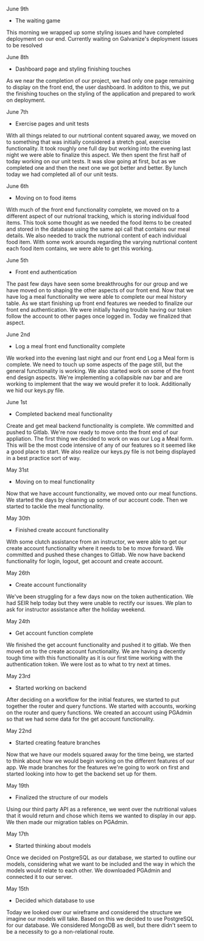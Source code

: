 June 9th

* The waiting game

This morning we wrapped up some styling issues and have completed deployment on our end. Currently
waiting on Galvanize's deployment issues to be resolved


June 8th

* Dashboard page and styling finishing touches

As we near the completion of our project, we had only one page remaining to display on
the front end, the user dashboard. In additon to this, we put the finishing touches on the
styling of the application and prepared to work on deployment.


June 7th

* Exercise pages and unit tests

With all things related to our nutrtional content squared away, we moved on to something
that was initially considered a stretch goal, exercise functionality. It took roughly one
full day but working into the evening last night we were able to finalize this aspect. We then
spent the first half of today working on our unit tests. It was slow going at first, but as
we completed one and then the next one we got better and better. By lunch today we had completed
all of our unit tests.


June 6th

* Moving on to food items

With much of the front end functionality complete, we moved on to a different aspect of our
nutrional tracking, which is storing individual food items. This took some thought as we
needed the food items to be created and stored in the database using the same api call
that contains our meal details. We also needed to track the nutrional content of each
individual food item. With some work arounds regarding the varying nutrtional content each
food item contains, we were able to get this working.


June 5th

* Front end authentication

The past few days have seen some breakthroughs for our group and we have moved on to
shaping the other aspects of our front end. Now that we have log a meal functionality
we were able to complete our meal history table. As we start finishing up front end features
we needed to finalize our front end authentication. We were initially having trouble having
our token follow the account to other pages once logged in. Today we finalized that aspect.


June 2nd

* Log a meal front end functionality complete

We worked into the evening last night and our front end Log a Meal form is complete. We
need to touch up some aspects of the page still, but the general functionality is working.
We also started work on some of the front end design aspects. We're implementing a
collapsible nav bar and are working to implement that the way we would prefer it to
look. Additionally we hid our keys.py file.


June 1st

* Completed backend meal functionality

Create and get meal backend functionality is complete. We committed and pushed to Gitlab.
We're now ready to move onto the front end of our appliation. The first thing we decided
to work on was our Log a Meal form. This will be the most code intensive of any of our
features so it seemed like a good place to start. We also realize our keys.py file is
not being displayed in a best practice sort of way.


May 31st

* Moving on to meal functionality

Now that we have account functionality, we moved onto our meal functions. We started the days
by cleaning up some of our account code. Then we started to tackle the meal functionality.


May 30th

* Finished create account functionality

With some clutch assistance from an instructor, we were able to get our create account
functionality where it needs to be to move forward. We committed and pushed these changes
to Gitlab. We now have backend functionality for login, logout, get account and create
account.


May 26th

* Create account functionality

We've been struggling for a few days now on the token authentication. We had SEIR help today
but they were unable to rectify our issues. We plan to ask for instructor assistance after the
holiday weekend.


May 24th

* Get account function complete

We finished the get account functionality and pushed it to gitlab. We then moved on to the
create account functionality. We are having a decently tough time with this functionality as
it is our first time working with the authentication token. We were lost as to what to try  next at times.


May 23rd

* Started working on backend

After deciding on a workflow for the initial features, we started to put together the router
and query functions. We started with accounts, working on the router and query functions. We
created an account using PGAdmin so that we had some data for the get account functionality.


May 22nd

* Started creating feature branches

Now that we have our models squared away for the time being, we started to think about
how we would begin working on the different features of our app. We made branches for the features we're going to work on first and started looking into how to get the backend set up for them.


May 19th

* Finalized the structure of our models

Using our third party API as a reference, we went over the nutritional values that it would
return and chose which items we wanted to display in our app. We then made our migration
tables on PGAdmin.


May 17th

* Started thinking about models

Once we decided on PostgreSQL as our database, we started to outline our models, considering
what we want to be included and the way in which the models would relate to each other. We downloaded PGAdmin and connected it to our server.


May 15th

* Decided which database to use

Today we looked over our wireframe and considered the structure we imagine our models will take.
Based on this we decided to use PostgreSQL for our database. We considered MongoDB as well, but
there didn't seem to be a necessity to go a non-relational route.
